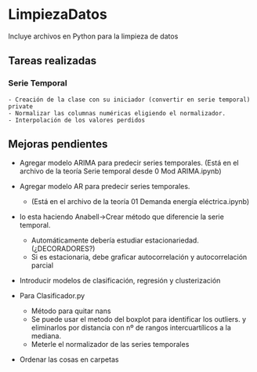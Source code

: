 # LimpiezaDatos
Incluye archivos en Python para la limpieza de datos

## Tareas realizadas

### Serie Temporal
    - Creación de la clase con su iniciador (convertir en serie temporal) private
    - Normalizar las columnas numéricas eligiendo el normalizador.
    - Interpolación de los valores perdidos 


## Mejoras pendientes
- Agregar modelo ARIMA para predecir series temporales.
    (Está en el archivo de la teoría Serie temporal desde 0 Mod ARIMA.ipynb)
- Agregar modelo AR para predecir series temporales.
    - (Está en el archivo de la teoría 01 Demanda energía eléctrica.ipynb)
- lo esta haciendo Anabell->Crear método que diferencie la serie temporal.
    - Automáticamente debería estudiar estacionariedad. (¿DECORADORES?)
    - Si es estacionaria, debe graficar autocorrelación y autocorrelación parcial


- Introducir modelos de clasificación, regresión y clusterización
- Para Clasificador.py
    - Método para quitar nans
    - Se puede usar el metodo del boxplot para identificar los outliers.
    y eliminarlos por distancia con nº de rangos intercuartílicos a la mediana.
    - Meterle el normalizador de las series temporales
- Ordenar las cosas en carpetas
